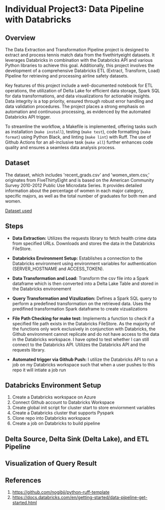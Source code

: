 # Individual Project3: Data Pipeline with Databricks

## Overview 
The Data Extraction and Transformation Pipeline project is designed to extract and process tennis match data from the fivethirtyeight datasets. It leverages Databricks in combination with the Databricks API and various Python libraries to achieve this goal. Additionally, this project involves the development of a comprehensive Databricks ETL (Extract, Transform, Load) Pipeline for retrieving and processing airline safety datasets.

Key features of this project include a well-documented notebook for ETL operations, the utilization of Delta Lake for efficient data storage, Spark SQL for data transformations, and data visualizations for actionable insights. Data integrity is a top priority, ensured through robust error handling and data validation procedures. The project places a strong emphasis on automation and continuous processing, as evidenced by the automated Databricks API trigger.

To streamline the workflow, a Makefile is implemented, offering tasks such as installation (`make install`), testing (`make test`), code formatting (`make format`) using Python Black, and linting (`make lint`) with Ruff. The use of Github Actions for an all-inclusive task (`make all`) further enhances code quality and ensures a seamless data analysis process.

## Dataset 
The dataset, which includes 'recent_grads.csv' and 'women_stem.csv,' originates from FiveThirtyEight and is based on the American Community Survey 2010-2012 Public Use Microdata Series. It provides detailed information about the percentage of women in each major category, specific majors, as well as the total number of graduates for both men and women.

[Dataset used](https://github.com/fivethirtyeight/data/tree/master/college-majors)

## Steps
- **Data Extraction:**
Utilizes the requests library to fetch health crime data from specified URLs. Downloads and stores the data in the Databricks FileStore.

- **Databricks Environment Setup:**
Establishes a connection to the Databricks environment using environment variables for authentication (SERVER_HOSTNAME and ACCESS_TOKEN).

- **Data Transformation and Load:**
Transform the csv file into a Spark dataframe which is then converted into a Delta Lake Table and stored in the Databricks environement

- **Query Transformation and Vizulization:**
Defines a Spark SQL query to perform a predefined transformation on the retrieved data. Uses the predifined transformation Spark dataframe to create vizualizations

- **File Path Checking for make test:**
Implements a function to check if a specified file path exists in the Databricks FileStore. As the majority of the functions only work exclusively in conjunction with Databricks, the Github environment cannot replicate and do not have access to the data in the Databricks workspace. I have opted to test whether I can still connect to the Databricks API. Utilizes the Databricks API and the requests library.

- **Automated trigger via Github Push:** 
I utilize the Databricks API to run a job on my Databricks workspace such that when a user pushes to this repo it will intiate a job run

## Databricks Environment Setup 
1. Create a Databricks workspace on Azure
2. Connect Github account to Databricks Workspace 
3. Create global init script for cluster start to store enviornment variables 
4. Create a Databricks cluster that supports Pyspark
5. Clone repo into Databricks workspace
6. Create a job on Databricks to build pipeline

## Delta Source, Delta Sink (Delta Lake), and ETL Pipeline 

## Visualization of Query Result

## References
1. https://github.com/nogibjj/python-ruff-template
2. https://docs.databricks.com/en/getting-started/data-pipeline-get-started.html
